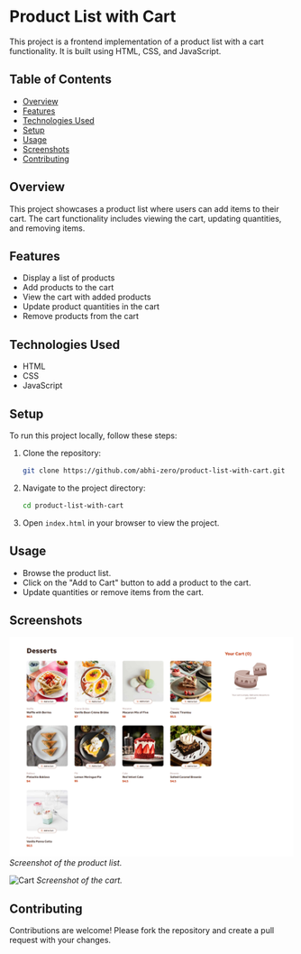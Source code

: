 # Product List with Cart

This project is a frontend implementation of a product list with a cart functionality. It is built using HTML, CSS, and JavaScript.

## Table of Contents

- [Overview](#overview)
- [Features](#features)
- [Technologies Used](#technologies-used)
- [Setup](#setup)
- [Usage](#usage)
- [Screenshots](#screenshots)
- [Contributing](#contributing)

## Overview

This project showcases a product list where users can add items to their cart. The cart functionality includes viewing the cart, updating quantities, and removing items.

## Features

- Display a list of products
- Add products to the cart
- View the cart with added products
- Update product quantities in the cart
- Remove products from the cart

## Technologies Used

- HTML
- CSS
- JavaScript

## Setup

To run this project locally, follow these steps:

1. Clone the repository:
    ```sh
    git clone https://github.com/abhi-zero/product-list-with-cart.git
    ```
2. Navigate to the project directory:
    ```sh
    cd product-list-with-cart
    ```
3. Open `index.html` in your browser to view the project.

## Usage

- Browse the product list.
- Click on the "Add to Cart" button to add a product to the cart.
- Update quantities or remove items from the cart.

## Screenshots

![Product List](./assets/screenshots/product-list.png)
*Screenshot of the product list.*

![Cart](assets/screenshorts/cart-list.png)
*Screenshot of the cart.*

## Contributing

Contributions are welcome! Please fork the repository and create a pull request with your changes.
